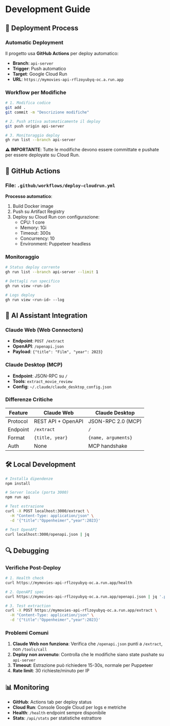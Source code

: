 # Development Guide

## 🔄 Deployment Process

### Automatic Deployment
Il progetto usa **GitHub Actions** per deploy automatico:

- **Branch**: `api-server`
- **Trigger**: Push automatico
- **Target**: Google Cloud Run
- **URL**: `https://mymovies-api-rflzoyubyq-oc.a.run.app`

### Workflow per Modifiche

```bash
# 1. Modifica codice
git add .
git commit -m "Descrizione modifiche"

# 2. Push attiva automaticamente il deploy
git push origin api-server

# 3. Monitoraggio deploy
gh run list --branch api-server
```

**⚠️ IMPORTANTE**: Tutte le modifiche devono essere committate e pushate per essere deployate su Cloud Run.

## 🔧 GitHub Actions

### File: `.github/workflows/deploy-cloudrun.yml`

**Processo automatico**:
1. Build Docker image
2. Push su Artifact Registry
3. Deploy su Cloud Run con configurazione:
   - CPU: 1 core
   - Memory: 1Gi
   - Timeout: 300s
   - Concurrency: 10
   - Environment: Puppeteer headless

### Monitoraggio

```bash
# Status deploy corrente
gh run list --branch api-server --limit 1

# Dettagli run specifico
gh run view <run-id>

# Logs deploy
gh run view <run-id> --log
```

## 🎯 AI Assistant Integration

### Claude Web (Web Connectors)
- **Endpoint**: `POST /extract`
- **OpenAPI**: `/openapi.json`
- **Payload**: `{"title": "Film", "year": 2023}`

### Claude Desktop (MCP)
- **Endpoint**: JSON-RPC su `/`
- **Tools**: `extract_movie_review`
- **Config**: `~/.claude/claude_desktop_config.json`

### Differenze Critiche

| Feature | Claude Web | Claude Desktop |
|---------|------------|----------------|
| Protocol | REST API + OpenAPI | JSON-RPC 2.0 (MCP) |
| Endpoint | `/extract` | `/` |
| Format | `{title, year}` | `{name, arguments}` |
| Auth | None | MCP handshake |

## 🛠️ Local Development

```bash
# Installa dipendenze
npm install

# Server locale (porta 3000)
npm run api

# Test estrazione
curl -X POST localhost:3000/extract \
  -H "Content-Type: application/json" \
  -d '{"title":"Oppenheimer","year":2023}'

# Test OpenAPI
curl localhost:3000/openapi.json | jq
```

## 🔍 Debugging

### Verifiche Post-Deploy

```bash
# 1. Health check
curl https://mymovies-api-rflzoyubyq-oc.a.run.app/health

# 2. OpenAPI spec
curl https://mymovies-api-rflzoyubyq-oc.a.run.app/openapi.json | jq '.paths'

# 3. Test extraction
curl -X POST https://mymovies-api-rflzoyubyq-oc.a.run.app/extract \
  -H "Content-Type: application/json" \
  -d '{"title":"Oppenheimer","year":2023}'
```

### Problemi Comuni

1. **Claude Web non funziona**: Verifica che `/openapi.json` punti a `/extract`, non `/tools/call`
2. **Deploy non avvenuto**: Controlla che le modifiche siano state pushate su `api-server`
3. **Timeout**: Estrazione può richiedere 15-30s, normale per Puppeteer
4. **Rate limit**: 30 richieste/minuto per IP

## 📊 Monitoring

- **GitHub**: Actions tab per deploy status
- **Cloud Run**: Console Google Cloud per logs e metriche
- **Health**: `/health` endpoint sempre disponibile
- **Stats**: `/api/stats` per statistiche estrattore